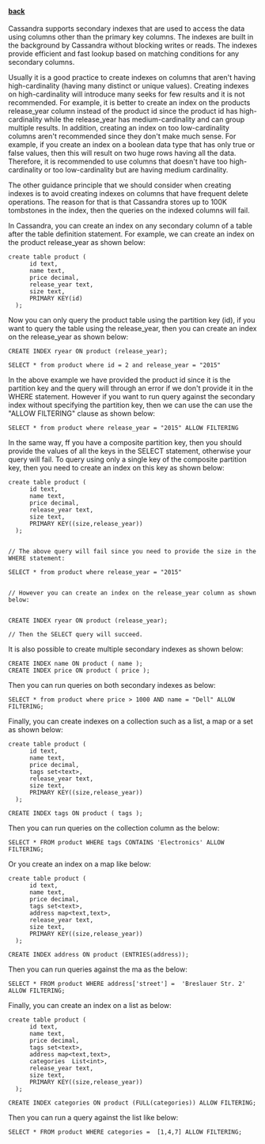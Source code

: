 #### [back](search_data_main.md)

Cassandra supports secondary indexes that are used to access the data using columns other than the primary key columns.  The indexes are built in the background by Cassandra without blocking writes or reads. The indexes provide efficient and fast lookup based on matching conditions for any secondary columns. 

Usually it is a good practice to create indexes on columns that aren't having high-cardinality (having many distinct or unique values). Creating indexes on high-cardinality will introduce many seeks for few results and it is not recommended. For example, it is better to create an index on the products release_year column instead of the product id since the product id has high-cardinality while the release_year has medium-cardinality and can group multiple results. In addition, creating an index on too low-cardinality columns aren't recommended since they don't make much sense. For example, if you create an index on a boolean data type that has only true or false values, then this will result on two huge rows having all the data. Therefore, it is recommended to use columns that doesn't have too high-cardinality or too low-cardinality but are having medium cardinality.

The other guidance principle that we should consider when creating indexes is to avoid creating indexes on columns that have frequent delete operations. The reason for that is that Cassandra stores up to 100K tombstones in the index, then the queries on the indexed columns will fail.


In Cassandra, you can create an index on any secondary column of a table after the table definition statement. For example, we can create an index on the product release_year as shown below:



````
create table product (
      id text,
      name text,
      price decimal,
      release_year text,
      size text,
      PRIMARY KEY(id)      
  );
````

Now you can only query the product table using the partition key (id), if you want to query the table using the release_year, then you can create an index on the release_year as shown below:

````
CREATE INDEX ryear ON product (release_year);
````


````
SELECT * from product where id = 2 and release_year = "2015" 
````

In the above example we have provided the product id since it is the partition key and the query will through an error if we don't provide it in the WHERE statement. However if you want to run query against the secondary index without specifying the partition key, then we can use the can use the "ALLOW FILTERING" clause as shown below:

````
SELECT * from product where release_year = "2015" ALLOW FILTERING
````


In the same way, ff you have a composite partition key, then you should provide the values of all the keys in the SELECT statement, otherwise your query will fail. To query using only a single key of the composite partition key, then you need to create an index on this key as shown below:


````
create table product (
      id text,
      name text,
      price decimal,
      release_year text,
      size text,
      PRIMARY KEY((size,release_year))      
  );


// The above query will fail since you need to provide the size in the WHERE statement:

SELECT * from product where release_year = "2015" 


// However you can create an index on the release_year column as shown below:


CREATE INDEX ryear ON product (release_year);

// Then the SELECT query will succeed.

````


It is also possible to create multiple secondary indexes as shown below:

````
CREATE INDEX name ON product ( name );CREATE INDEX price ON product ( price );
````

Then you can run queries on both secondary indexes as below:


````
SELECT * from product where price > 1000 AND name = "Dell" ALLOW FILTERING;
````



Finally, you can create indexes on a collection such as a list, a map or a set as shown below:



````
create table product (
      id text,
      name text,
      price decimal,
      tags set<text>,
      release_year text,
      size text,
      PRIMARY KEY((size,release_year))      
  );
````


````
CREATE INDEX tags ON product ( tags );
````  
Then you can run queries on the collection column as the below:

````
SELECT * FROM product WHERE tags CONTAINS 'Electronics' ALLOW FILTERING;````  
Or you create an index on a map like below: 

````
create table product (
      id text,
      name text,
      price decimal,
      tags set<text>,
      address map<text,text>,
      release_year text,
      size text,
      PRIMARY KEY((size,release_year))      
  );
````

````
CREATE INDEX address ON product (ENTRIES(address));
````


Then you can run queries against the ma as the below:


````
SELECT * FROM product WHERE address['street'] =  'Breslauer Str. 2' ALLOW FILTERING;````


Finally, you can create an index on a list as below:


````
create table product (
      id text,
      name text,
      price decimal,
      tags set<text>,
      address map<text,text>,
      categories  List<int>,
      release_year text,
      size text,
      PRIMARY KEY((size,release_year))      
  );
````

````
CREATE INDEX categories ON product (FULL(categories)) ALLOW FILTERING;
````


Then you can run a query against the list like below:


````
SELECT * FROM product WHERE categories =  [1,4,7] ALLOW FILTERING;````






























 